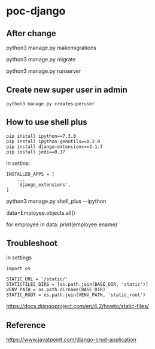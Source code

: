 # poc-django



## After change

python3 manage.py makemigrations 

python3 manage.py migrate 


python3 manage.py runserver

## Create new super user in admin

`python3 manage.py createsuperuser`

## How to use shell plus

```
pip install ipython==7.3.0
pip install ipython-genutils==0.2.0
pip install django-extensions==2.1.7
pip install jedi==0.17

```

in settins:

```
INSTALLED_APPS = [
    ...
    'django_extensions',
]

```

python3 manage.py shell_plus --ipython

data=Employee.objects.all()

for employee in data: print(employee.ename)



## Troubleshoot

in settings 

```
import os

STATIC_URL = '/static/'
STATICFILES_DIRS = [os.path.join(BASE_DIR, 'static')]
VENV_PATH = os.path.dirname(BASE_DIR)
STATIC_ROOT = os.path.join(VENV_PATH, 'static_root')

```
https://docs.djangoproject.com/en/4.2/howto/static-files/


## Reference  

https://www.javatpoint.com/django-crud-application


